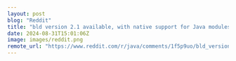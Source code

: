 ```yaml
---
layout: post
blog: "Reddit"
title: "bld version 2.1 available, with native support for Java modules, Jpackage, Jmod and Jlink"
date: 2024-08-31T15:01:06Z
image: images/reddit.png
remote_url: "https://www.reddit.com/r/java/comments/1f5p9uo/bld_version_21_available_with_native_support_for/"
---
```

